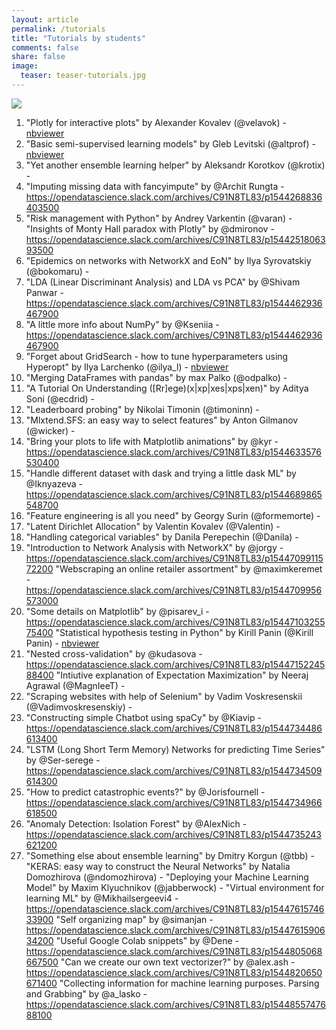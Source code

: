 ```yaml
---
layout: article
permalink: /tutorials
title: "Tutorials by students"
comments: false
share: false
image:
  teaser: teaser-tutorials.jpg
---
```


<img src='../images/teaser-tutorials.jpg'>

1. "Plotly for interactive plots" by Alexander Kovalev (@velavok) - [nbviewer](https://nbviewer.jupyter.org/github/Yorko/mlcourse.ai/blob/master/jupyter_english/tutorials/plotly_tutorial_for_interactive_plots_sankovalev.ipynb)
1. "Basic semi-supervised learning models" by Gleb Levitski (@altprof) - [nbviewer](https://nbviewer.jupyter.org/github/Yorko/mlcourse.ai/blob/master/jupyter_english/tutorials/basic_semi-supervised_learning_models_altprof.ipynb)
1. "Yet another ensemble learning helper" by Aleksandr Korotkov (@krotix) - [](https://nbviewer.jupyter.org/github/Yorko/mlcourse.ai/blob/master/jupyter_english/tutorials/yet_another_ensemble_learning_helper_aleksandr_korotkov.ipynb)
1. "Imputing missing data with fancyimpute" by @Archit Rungta - https://opendatascience.slack.com/archives/C91N8TL83/p1544268836403500
1. "Risk management with Python" by Andrey Varkentin (@varan) - [](https://nbviewer.jupyter.org/github/Yorko/mlcourse.ai/blob/master/jupyter_english/tutorials/Risk_management_with_Python_Andrey_Varkentin2.ipynb)
"Insights of Monty Hall paradox with Plotly" by @dmironov - https://opendatascience.slack.com/archives/C91N8TL83/p1544251806393500
1. "Epidemics on networks with NetworkX and EoN" by Ilya Syrovatskiy (@bokomaru) - [](https://nbviewer.jupyter.org/github/Yorko/mlcourse.ai/blob/master/jupyter_english/tutorials/Epidemics_on_networks_with_NetworkX_and_EoN_Syrovatskiy_Ilya.ipynb)
1. "LDA (Linear Discriminant Analysis) and LDA vs PCA" by @Shivam Panwar - https://opendatascience.slack.com/archives/C91N8TL83/p1544462936467900
1. "A little more info about NumPy" by @Kseniia - https://opendatascience.slack.com/archives/C91N8TL83/p1544462936467900
1. "Forget about GridSearch - how to tune hyperparameters using Hyperopt" by Ilya Larchenko (@ilya_l) - [nbviewer](https://nbviewer.jupyter.org/github/Yorko/mlcourse.ai/blob/master/jupyter_english/tutorials/hyperparameters_tunning_ilya_larchenko.ipynb)
1. "Merging DataFrames with pandas" by max Palko (@odpalko) - [](https://nbviewer.jupyter.org/github/Yorko/mlcourse.ai/blob/master/jupyter_english/tutorials/merging_dataframes_tutorial_max_palko.ipynb)
1. "A Tutorial On Understanding ([Rr]ege)(x|xp|xes|xps|xen)" by Aditya Soni (@ecdrid) - [](https://nbviewer.jupyter.org/github/Yorko/mlcourse.ai/blob/master/jupyter_english/tutorials/learn_regex_the_easy_way_aditya_soni.ipynb)
1. "Leaderboard probing" by Nikolai Timonin (@timoninn) - [](https://nbviewer.jupyter.org/github/Yorko/mlcourse.ai/blob/master/jupyter_english/tutorials/kaggle_leaderboard_probing_nikolai_timonin.ipynb)
1. "Mlxtend.SFS: an easy way to select features" by Anton Gilmanov (@wicker) - [](https://nbviewer.jupyter.org/github/Yorko/mlcourse.ai/blob/master/jupyter_english/tutorials/Mlxtend_SFS_an_easy_way_to_select_features.ipynb)
1. "Bring your plots to life with Matplotlib animations" by @kyr - https://opendatascience.slack.com/archives/C91N8TL83/p1544633576530400
1. "Handle different dataset with dask and trying a little dask ML" by @Iknyazeva - https://opendatascience.slack.com/archives/C91N8TL83/p1544689865548700
1. "Feature engineering is all you need" by Georgy Surin (@formemorte) - [](https://nbviewer.jupyter.org/github/Yorko/mlcourse.ai/blob/master/jupyter_english/tutorials/Feature_engineering_is_all_you_need_%20tutorial_Georgy_Surin.ipynb)
1. "Latent Dirichlet Allocation" by Valentin Kovalev (@Valentin) - [](https://nbviewer.jupyter.org/github/Yorko/mlcourse.ai/blob/master/jupyter_english/tutorials/tutorial_lda_pyldavis_kovalevvyu.ipynb)
1. "Handling categorical variables" by Danila Perepechin (@Danila) - [](https://nbviewer.jupyter.org/github/Yorko/mlcourse.ai/blob/master/jupyter_english/tutorials/handling_categorical_data_Danila.ipynb)
1. "Introduction to Network Analysis with NetworkX" by @jorgy - https://opendatascience.slack.com/archives/C91N8TL83/p1544709911572200 
"Webscraping an online retailer assortment" by @maximkeremet - https://opendatascience.slack.com/archives/C91N8TL83/p1544709956573000
1. "Some details on Matplotlib" by @pisarev_i - https://opendatascience.slack.com/archives/C91N8TL83/p1544710325575400
"Statistical hypothesis testing in Python" by Kirill Panin (@Kirill Panin) - [nbviewer](https://nbviewer.jupyter.org/github/Yorko/mlcourse.ai/blob/master/jupyter_english/tutorials/statistical_hypothesis_testing_in_python_panin_kirill.ipynb)
1. "Nested cross-validation" by @kudasova - https://opendatascience.slack.com/archives/C91N8TL83/p1544715224588400
"Intiutive explanation of Expectation Maximization" by Neeraj Agrawal (@MagnIeeT) - [](https://nbviewer.jupyter.org/github/Yorko/mlcourse.ai/blob/master/jupyter_english/tutorials/Intitutive_Explanation_of_Expectation_Maximization_Algorithm_MagnIeeT.ipynb)
1. "Scraping websites with help of Selenium" by Vadim Voskresenskii (@Vadimvoskresenskiy) - [](https://nbviewer.jupyter.org/github/Yorko/mlcourse.ai/blob/master/jupyter_english/tutorials/Voskresenskii_selenium_tutorial.ipynb)
1. "Constructing simple Chatbot using spaCy" by @Kiavip - https://opendatascience.slack.com/archives/C91N8TL83/p1544734486613400
1. "LSTM (Long Short Term Memory) Networks for predicting Time Series" by @Ser-serege - https://opendatascience.slack.com/archives/C91N8TL83/p1544734509614300
1. "How to predict catastrophic events?" by @Jorisfournell - https://opendatascience.slack.com/archives/C91N8TL83/p1544734966618500
1. "Anomaly Detection: Isolation Forest" by @AlexNich - https://opendatascience.slack.com/archives/C91N8TL83/p1544735243621200
1. "Something else about ensemble learning" by Dmitry Korgun (@tbb) - [](https://nbviewer.jupyter.org/github/Yorko/mlcourse.ai/blob/master/jupyter_english/tutorials/something_else_about_ensemble_tbb.ipynb)
"KERAS: easy way to construct the Neural Networks" by Natalia Domozhirova (@ndomozhirova) - [](https://nbviewer.jupyter.org/github/Yorko/mlcourse.ai/blob/master/jupyter_english/tutorials/Keras_easy_way_to_construct_the_Neural_Networks_fixed.ipynb)
"Deploying your Machine Learning Model" by Maxim Klyuchnikov (@jabberwock) - [](https://nbviewer.jupyter.org/github/Yorko/mlcourse.ai/blob/master/jupyter_english/tutorials/deploying-your-machine-learning-model_maxim-klyuchnikov.ipynb)
"Virtual environment for learning ML" by @Mikhailsergeevi4 - https://opendatascience.slack.com/archives/C91N8TL83/p1544761574633900
"Self organizing map" by @simanjan - https://opendatascience.slack.com/archives/C91N8TL83/p1544761590634200
"Useful Google Colab snippets" by @Dene - https://opendatascience.slack.com/archives/C91N8TL83/p1544805068667500
"Can we create our own text vectorizer?" by @alex.ash - https://opendatascience.slack.com/archives/C91N8TL83/p1544820650671400
"Collecting information for machine learning purposes. Parsing and Grabbing" by @a_lasko - https://opendatascience.slack.com/archives/C91N8TL83/p1544855747688100
